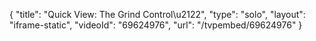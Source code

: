 {
    "title": "Quick View: The Grind Control\u2122",
    "type": "solo",
    "layout": "iframe-static",
    "videoId": "69624976",
    "url": "\/tvpembed\/69624976"
}